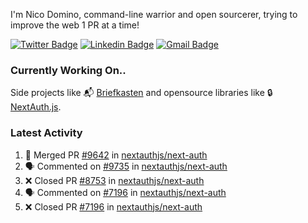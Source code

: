 
I'm Nico Domino, command-line warrior and open sourcerer, trying to improve the web 1 PR at a time!

[![Twitter Badge](https://img.shields.io/badge/-@ndom91-1ca0f1?style=flat-square&labelColor=1ca0f1&logo=twitter&logoColor=white&link=https://twitter.com/ndom91)](https://twitter.com/ndom91) [![Linkedin Badge](https://img.shields.io/badge/-ndom91-blue?style=flat-square&logo=Linkedin&logoColor=white&link=https://www.linkedin.com/in/ndom91/)](https://www.linkedin.com/in/ndom91/) [![Gmail Badge](https://img.shields.io/badge/-yo@ndo.dev-c14438?style=flat-square&logo=mail.ru&logoColor=white&link=mailto:yo@ndo.dev)](mailto:yo@ndo.dev)

### Currently Working On..

Side projects like 📬 [Briefkasten](https://briefkastenhq.com) and opensource libraries like 🔒 [NextAuth.js](https://github.com/nextauthjs/next-auth).

<!--START_SECTION_PROFILE_VIEWS:readme-info-->
<!--END_SECTION_PROFILE_VIEWS:readme-info-->

<!--START_SECTION_DAILY_COMMIT:readme-info-->
<!--END_SECTION_DAILY_COMMIT:readme-info-->

<!--START_SECTION_WEEKLY_COMMIT:readme-info-->
<!--END_SECTION_WEEKLY_COMMIT:readme-info-->

### Latest Activity

<!--START_SECTION:activity-->
1. 🎉 Merged PR [#9642](https://github.com/nextauthjs/next-auth/pull/9642) in [nextauthjs/next-auth](https://github.com/nextauthjs/next-auth)
2. 🗣 Commented on [#9735](https://github.com/nextauthjs/next-auth/pull/9735#issuecomment-1962544252) in [nextauthjs/next-auth](https://github.com/nextauthjs/next-auth)
3. ❌ Closed PR [#8753](https://github.com/nextauthjs/next-auth/pull/8753) in [nextauthjs/next-auth](https://github.com/nextauthjs/next-auth)
4. 🗣 Commented on [#7196](https://github.com/nextauthjs/next-auth/pull/7196#issuecomment-1962524620) in [nextauthjs/next-auth](https://github.com/nextauthjs/next-auth)
5. ❌ Closed PR [#7196](https://github.com/nextauthjs/next-auth/pull/7196) in [nextauthjs/next-auth](https://github.com/nextauthjs/next-auth)
<!--END_SECTION:activity-->
